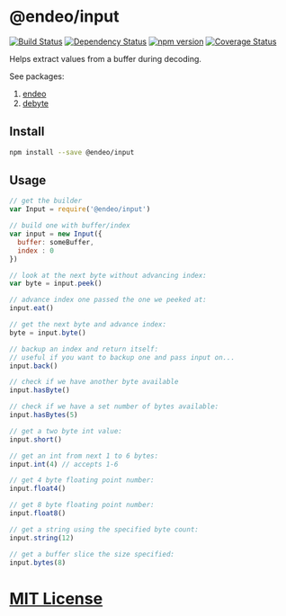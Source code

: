 # @endeo/input
[![Build Status](https://travis-ci.org/elidoran/endeo-input.svg?branch=master)](https://travis-ci.org/elidoran/endeo-input)
[![Dependency Status](https://gemnasium.com/elidoran/endeo-input.png)](https://gemnasium.com/elidoran/endeo-input)
[![npm version](https://badge.fury.io/js/%40endeo%2Finput.svg)](http://badge.fury.io/js/%40endeo%2Finput)
[![Coverage Status](https://coveralls.io/repos/github/elidoran/endeo-input/badge.svg?branch=master)](https://coveralls.io/github/elidoran/endeo-input?branch=master)

Helps extract values from a buffer during decoding.

See packages:

1. [endeo](https://www.npmjs.com/package/endeo)
3. [debyte](https://www.npmjs.com/package/debyte)


## Install

```sh
npm install --save @endeo/input
```


## Usage


```javascript
// get the builder
var Input = require('@endeo/input')

// build one with buffer/index
var input = new Input({
  buffer: someBuffer,
  index : 0
})

// look at the next byte without advancing index:
var byte = input.peek()

// advance index one passed the one we peeked at:
input.eat()

// get the next byte and advance index:
byte = input.byte()

// backup an index and return itself:
// useful if you want to backup one and pass input on...
input.back()

// check if we have another byte available
input.hasByte()

// check if we have a set number of bytes available:
input.hasBytes(5)

// get a two byte int value:
input.short()

// get an int from next 1 to 6 bytes:
input.int(4) // accepts 1-6

// get 4 byte floating point number:
input.float4()

// get 8 byte floating point number:
input.float8()

// get a string using the specified byte count:
input.string(12)

// get a buffer slice the size specified:
input.bytes(8)
```


# [MIT License](LICENSE)
